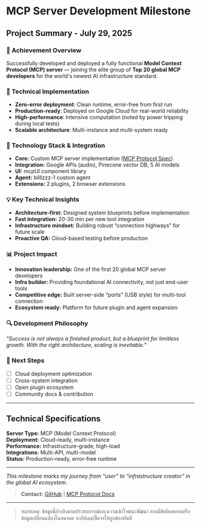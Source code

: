 # MCP Server Development Milestone
## Project Summary - July 29, 2025

### 🎯 Achievement Overview
Successfully developed and deployed a fully functional **Model Context Protocol (MCP) server** — joining the elite group of **Top 20 global MCP developers** for the world's newest AI infrastructure standard.

### 🔧 Technical Implementation
- **Zero-error deployment**: Clean runtime, error-free from first run
- **Production-ready**: Deployed on Google Cloud for real-world reliability
- **High-performance**: Intensive computation (noted by power tripping during local tests)
- **Scalable architecture**: Multi-instance and multi-system ready

### 🚀 Technology Stack & Integration
- **Core:** Custom MCP server implementation ([MCP Protocol Spec](https://github.com/modelcontextprotocol/servers))
- **Integration:** Google APIs (audio), Pinecone vector DB, 5 AI models
- **UI:** mcpUI component library
- **Agent:** billlzzz-1 custom agent
- **Extensions:** 2 plugins, 2 browser extensions

### 💡 Key Technical Insights
- **Architecture-first:** Designed system blueprints before implementation
- **Fast integration:** 20-30 min per new tool integration
- **Infrastructure mindset:** Building robust “connection highways” for future scale
- **Proactive QA:** Cloud-based testing before production

### 📊 Project Impact
- **Innovation leadership:** One of the first 20 global MCP server developers
- **Infra builder:** Providing foundational AI connectivity, not just end-user tools
- **Competitive edge:** Built server-side “ports” (USB style) for multi-tool connection
- **Ecosystem ready:** Platform for future plugin and agent expansion

### 🔍 Development Philosophy
*"Success is not always a finished product, but a blueprint for limitless growth. With the right architecture, scaling is inevitable."*

### 🎯 Next Steps
- [ ] Cloud deployment optimization
- [ ] Cross-system integration
- [ ] Open plugin ecosystem
- [ ] Community docs & contribution

---

## Technical Specifications

**Server Type:** MCP (Model Context Protocol)  
**Deployment:** Cloud-ready, multi-instance  
**Performance:** Infrastructure-grade, high-load  
**Integrations:** Multi-API, multi-model  
**Status:** Production-ready, error-free runtime  

---

*This milestone marks my journey from “user” to “infrastructure creator” in the global AI ecosystem.*

> **Contact:** [GitHub](https://github.com/billlzzz10/billlzzz10) | [MCP Protocol Docs](https://github.com/modelcontextprotocol/servers)

---

> หมายเหตุ: ข้อมูลนี้อ้างอิงตามประสบการณ์และความเข้าใจขณะพัฒนา หากมีข้อผิดพลาดหรือข้อมูลเปลี่ยนแปลงในอนาคต จะอัปเดต/ชี้แจงให้ถูกต้องทันที